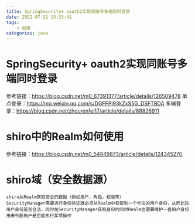 ```yaml
---
title: SpringSecurity+ oauth2实现同账号多端同时登录 
date: 2022-07-31 13:33:41
tags:
	- 权限
categories: java
---
```


# SpringSecurity+ oauth2实现同账号多端同时登录 
参考链接：https://blog.csdn.net/m0_67391377/article/details/126509478
    单点登录：https://mp.weixin.qq.com/s/DGFFPl93kZxS5G_DSFTBDA
    多端登录：https://blog.csdn.net/zhourenfei17/article/details/88826911


# shiro中的Realm如何使用
参考链接：https://blog.csdn.net/m0_54849873/article/details/124345270
# shiro域（安全数据源）
    shiro从Realm获取安全的数据（例如用户，角色，权限等）
    SecurityManager需要进行身份验证就必须从Realm中获取到一个合法的用户身份，从而比较用户身份是否合法，同时在SecurityManager获取身份的同时Realm也需要维护一套用户身份用来判断用户是否能执行某项操作